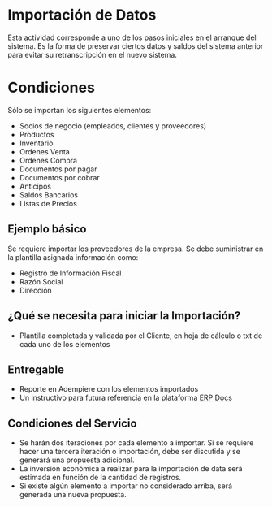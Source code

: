 # Importación de Datos
Esta actividad corresponde a uno de los pasos iniciales en el arranque del sistema. Es la forma de preservar ciertos datos y saldos del sistema anterior para evitar su retranscripción en el nuevo sistema.

# Condiciones
Sólo se importan los siguientes elementos:

- Socios de negocio (empleados, clientes y proveedores)
- Productos
- Inventario
- Ordenes Venta
- Ordenes Compra
- Documentos por pagar
- Documentos por cobrar
- Anticipos
- Saldos Bancarios
- Listas de Precios

## Ejemplo básico
Se requiere importar los proveedores de la empresa. Se debe suministrar en la plantilla asignada información como: 
- Registro de Información Fiscal
- Razón Social
- Dirección

## ¿Qué se necesita para iniciar la Importación?
- Plantilla completada y validada por el Cliente, en hoja de cálculo o txt de cada uno de los elementos 

## Entregable
- Reporte en Adempiere con los elementos importados
- Un instructivo para futura referencia en la plataforma [ERP Docs](https://docs.erpya.com/)

## Condiciones del Servicio
- Se harán dos iteraciones por cada elemento a importar. Si se requiere hacer una tercera iteración o importación, debe ser discutida y se generará una propuesta adicional.
- La inversión económica a realizar para la importación de data será estimada en función de la cantidad de registros.
- Si existe algún elemento a importar no considerado arriba, será generada una nueva propuesta.
